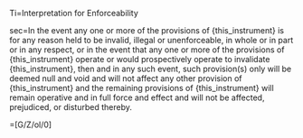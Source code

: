 Ti=Interpretation for Enforceability

sec=In the event any one or more of the provisions of {this_instrument} is for any reason held to be invalid, illegal or unenforceable, in whole or in part or in any respect, or in the event that any one or more of the provisions of {this_instrument} operate or would prospectively operate to invalidate {this_instrument}, then and in any such event, such provision(s) only will be deemed null and void and will not affect any other provision of {this_instrument} and the remaining provisions of {this_instrument} will remain operative and in full force and effect and will not be affected, prejudiced, or disturbed thereby.


=[G/Z/ol/0]
